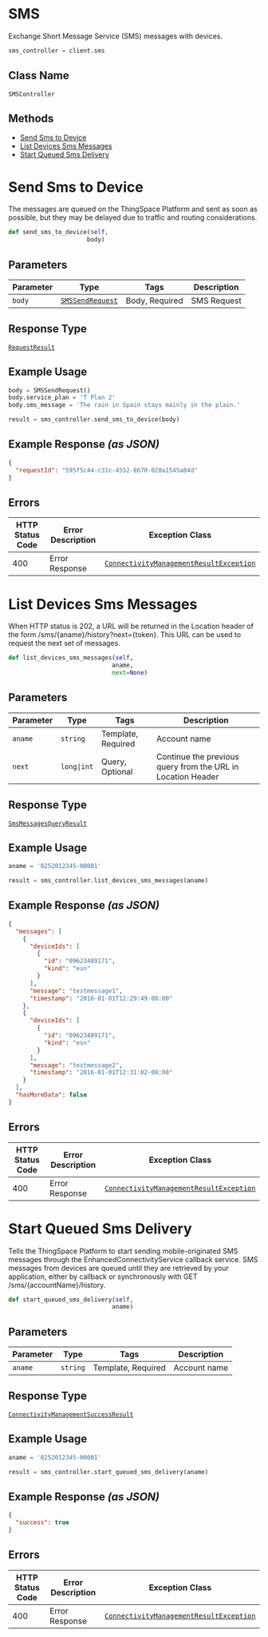 # SMS

Exchange Short Message Service (SMS) messages with devices.

```python
sms_controller = client.sms
```

## Class Name

`SMSController`

## Methods

* [Send Sms to Device](../../doc/controllers/sms.md#send-sms-to-device)
* [List Devices Sms Messages](../../doc/controllers/sms.md#list-devices-sms-messages)
* [Start Queued Sms Delivery](../../doc/controllers/sms.md#start-queued-sms-delivery)


# Send Sms to Device

The messages are queued on the ThingSpace Platform and sent as soon as possible, but they may be delayed due to traffic and routing considerations.

```python
def send_sms_to_device(self,
                      body)
```

## Parameters

| Parameter | Type | Tags | Description |
|  --- | --- | --- | --- |
| `body` | [`SMSSendRequest`](../../doc/models/sms-send-request.md) | Body, Required | SMS Request |

## Response Type

[`RequestResult`](../../doc/models/request-result.md)

## Example Usage

```python
body = SMSSendRequest()
body.service_plan = 'T Plan 2'
body.sms_message = 'The rain in Spain stays mainly in the plain.'

result = sms_controller.send_sms_to_device(body)
```

## Example Response *(as JSON)*

```json
{
  "requestId": "595f5c44-c31c-4552-8670-020a1545a84d"
}
```

## Errors

| HTTP Status Code | Error Description | Exception Class |
|  --- | --- | --- |
| 400 | Error Response | [`ConnectivityManagementResultException`](../../doc/models/connectivity-management-result-exception.md) |


# List Devices Sms Messages

When HTTP status is 202, a URL will be returned in the Location header of the form /sms/{aname}/history?next={token}. This URL can be used to request the next set of messages.

```python
def list_devices_sms_messages(self,
                             aname,
                             next=None)
```

## Parameters

| Parameter | Type | Tags | Description |
|  --- | --- | --- | --- |
| `aname` | `string` | Template, Required | Account name |
| `next` | `long\|int` | Query, Optional | Continue the previous query from the URL in Location Header |

## Response Type

[`SmsMessagesQueryResult`](../../doc/models/sms-messages-query-result.md)

## Example Usage

```python
aname = '0252012345-00001'

result = sms_controller.list_devices_sms_messages(aname)
```

## Example Response *(as JSON)*

```json
{
  "messages": [
    {
      "deviceIds": [
        {
          "id": "09623489171",
          "kind": "esn"
        }
      ],
      "message": "testmessage1",
      "timestamp": "2016-01-01T12:29:49-08:00"
    },
    {
      "deviceIds": [
        {
          "id": "09623489171",
          "kind": "esn"
        }
      ],
      "message": "testmessage2",
      "timestamp": "2016-01-01T12:31:02-08:00"
    }
  ],
  "hasMoreData": false
}
```

## Errors

| HTTP Status Code | Error Description | Exception Class |
|  --- | --- | --- |
| 400 | Error Response | [`ConnectivityManagementResultException`](../../doc/models/connectivity-management-result-exception.md) |


# Start Queued Sms Delivery

Tells the ThingSpace Platform to start sending mobile-originated SMS messages through the EnhancedConnectivityService callback service. SMS messages from devices are queued until they are retrieved by your application, either by callback or synchronously with GET /sms/{accountName}/history.

```python
def start_queued_sms_delivery(self,
                             aname)
```

## Parameters

| Parameter | Type | Tags | Description |
|  --- | --- | --- | --- |
| `aname` | `string` | Template, Required | Account name |

## Response Type

[`ConnectivityManagementSuccessResult`](../../doc/models/connectivity-management-success-result.md)

## Example Usage

```python
aname = '0252012345-00001'

result = sms_controller.start_queued_sms_delivery(aname)
```

## Example Response *(as JSON)*

```json
{
  "success": true
}
```

## Errors

| HTTP Status Code | Error Description | Exception Class |
|  --- | --- | --- |
| 400 | Error Response | [`ConnectivityManagementResultException`](../../doc/models/connectivity-management-result-exception.md) |

